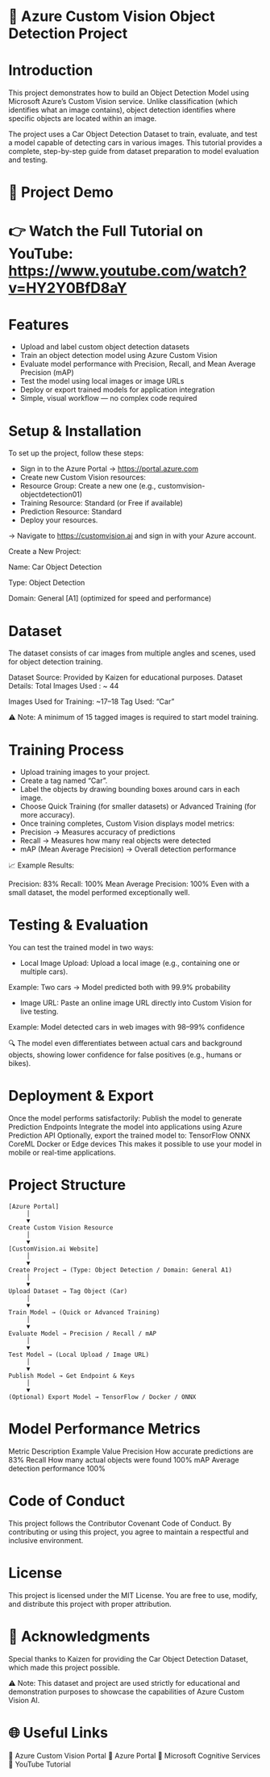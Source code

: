 # 🚗 Azure Custom Vision Object Detection Project

# Introduction

This project demonstrates how to build an Object Detection Model using Microsoft Azure’s Custom Vision service.
Unlike classification (which identifies what an image contains), object detection identifies where specific objects are located within an image.

The project uses a Car Object Detection Dataset to train, evaluate, and test a model capable of detecting cars in various images.
This tutorial provides a complete, step-by-step guide from dataset preparation to model evaluation and testing.

# 🎥 Project Demo

# 👉 Watch the Full Tutorial on YouTube: https://www.youtube.com/watch?v=HY2Y0BfD8aY


# Features

- Upload and label custom object detection datasets
- Train an object detection model using Azure Custom Vision
- Evaluate model performance with Precision, Recall, and Mean Average Precision (mAP)
- Test the model using local images or image URLs
- Deploy or export trained models for application integration
- Simple, visual workflow — no complex code required

# Setup & Installation

To set up the project, follow these steps:

- Sign in to the Azure Portal → https://portal.azure.com
- Create new Custom Vision resources:
- Resource Group: Create a new one (e.g., customvision-objectdetection01)
- Training Resource: Standard (or Free if available)
- Prediction Resource: Standard
- Deploy your resources.

-> Navigate to https://customvision.ai and sign in with your Azure account.

Create a New Project:

Name: Car Object Detection

Type: Object Detection

Domain: General [A1] (optimized for speed and performance)

# Dataset

The dataset consists of car images from multiple angles and scenes, used for object detection training.

Dataset Source: Provided by Kaizen for educational purposes.
Dataset Details:
Total Images Used : ~ 44

Images Used for Training: ~17–18
Tag Used: “Car”

⚠️ Note: A minimum of 15 tagged images is required to start model training.

#  Training Process

- Upload training images to your project.
- Create a tag named “Car”.
- Label the objects by drawing bounding boxes around cars in each image.
- Choose Quick Training (for smaller datasets) or Advanced Training (for more accuracy).
- Once training completes, Custom Vision displays model metrics:
- Precision → Measures accuracy of predictions
- Recall → Measures how many real objects were detected
- mAP (Mean Average Precision) → Overall detection performance

📈 Example Results:

Precision: 83%
Recall: 100%
Mean Average Precision: 100%
Even with a small dataset, the model performed exceptionally well.

# Testing & Evaluation

You can test the trained model in two ways:

- Local Image Upload:
  Upload a local image (e.g., containing one or multiple cars).

Example: Two cars → Model predicted both with 99.9% probability

- Image URL:
  Paste an online image URL directly into Custom Vision for live testing.

Example: Model detected cars in web images with 98–99% confidence

🔍 The model even differentiates between actual cars and background objects, showing lower confidence for false positives (e.g., humans or bikes).

# Deployment & Export

Once the model performs satisfactorily:
Publish the model to generate Prediction Endpoints
Integrate the model into applications using Azure Prediction API
Optionally, export the trained model to:
TensorFlow
ONNX
CoreML
Docker
or Edge devices
This makes it possible to use your model in mobile or real-time applications.

# Project Structure
```
[Azure Portal]
     │
     ▼
Create Custom Vision Resource
     │
     ▼
[CustomVision.ai Website]
     │
     ▼
Create Project → (Type: Object Detection / Domain: General A1)
     │
     ▼
Upload Dataset → Tag Object (Car)
     │
     ▼
Train Model → (Quick or Advanced Training)
     │
     ▼
Evaluate Model → Precision / Recall / mAP
     │
     ▼
Test Model → (Local Upload / Image URL)
     │
     ▼
Publish Model → Get Endpoint & Keys
     │
     ▼
(Optional) Export Model → TensorFlow / Docker / ONNX
```

# Model Performance Metrics
Metric	Description	Example Value
Precision	How accurate predictions are	83%
Recall	How many actual objects were found	100%
mAP	Average detection performance	100%

# Code of Conduct

This project follows the Contributor Covenant Code of Conduct.
By contributing or using this project, you agree to maintain a respectful and inclusive environment.

# License

This project is licensed under the MIT License.
You are free to use, modify, and distribute this project with proper attribution.

# 🙏 Acknowledgments

Special thanks to Kaizen for providing the Car Object Detection Dataset, which made this project possible.

⚠️ Note: This dataset and project are used strictly for educational and demonstration purposes to showcase the capabilities of Azure Custom Vision AI.

# 🌐 Useful Links

🔗 Azure Custom Vision Portal
🔗 Azure Portal
🔗 Microsoft Cognitive Services
🎥 YouTube Tutorial
